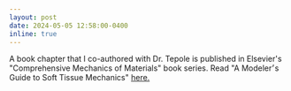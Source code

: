 ```yaml
---
layout: post
date: 2024-05-05 12:58:00-0400
inline: true
---
```


A book chapter that I co-authored with Dr. Tepole is published in Elsevier's "Comprehensive Mechanics of Materials" book series. Read "A Modeler׳s Guide to Soft Tissue Mechanics" <a href="https://www.sciencedirect.com/science/article/abs/pii/B9780323906463000538?via%3Dihub">here.</a> 
